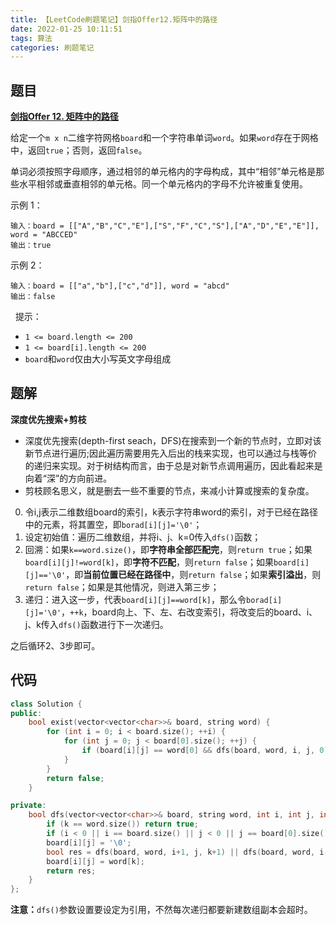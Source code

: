 ```yaml
---
title: 【LeetCode刷题笔记】剑指Offer12.矩阵中的路径
date: 2022-01-25 10:11:51
tags: 算法
categories: 刷题笔记
---
```

题目
---
[**剑指Offer 12. 矩阵中的路径**](https://leetcode-cn.com/problems/ju-zhen-zhong-de-lu-jing-lcof/)

给定一个`m x n`二维字符网格`board`和一个字符串单词`word`。如果`word`存在于网格中，返回`true`；否则，返回`false`。

单词必须按照字母顺序，通过相邻的单元格内的字母构成，其中“相邻”单元格是那些水平相邻或垂直相邻的单元格。同一个单元格内的字母不允许被重复使用。

示例 1：
```
输入：board = [["A","B","C","E"],["S","F","C","S"],["A","D","E","E"]], word = "ABCCED"
输出：true
```
示例 2：
```
输入：board = [["a","b"],["c","d"]], word = "abcd"
输出：false
```
 
提示：
* `1 <= board.length <= 200`
* `1 <= board[i].length <= 200`
* `board`和`word`仅由大小写英文字母组成
<!--more-->

题解
---
**深度优先搜索+剪枝**
* 深度优先搜索(depth-first seach，DFS)在搜索到一个新的节点时，立即对该新节点进行遍历;因此遍历需要用先入后出的栈来实现，也可以通过与栈等价的递归来实现。对于树结构而言，由于总是对新节点调用遍历，因此看起来是向着“深”的方向前进。
* 剪枝顾名思义，就是删去一些不重要的节点，来减小计算或搜索的复杂度。

0. 令i,j表示二维数组board的索引，k表示字符串word的索引，对于已经在路径中的元素，将其置空，即`borad[i][j]='\0'`；
1. 设定初始值：遍历二维数组，并将i、j、k=0传入`dfs()`函数；
2. 回溯：如果`k==word.size()`，即**字符串全部匹配完**，则`return true`；如果`board[i][j]!=word[k]`，即**字符不匹配**，则`return false`；如果`board[i][j]=='\0'`，即**当前位置已经在路径中**，则`return false`；如果**索引溢出**，则`return false`；如果是其他情况，则进入第三步；
3. 递归：进入这一步，代表`board[i][j]==word[k]`，那么令`borad[i][j]='\0'`，`++k`，board向上、下、左、右改变索引，将改变后的board、i、j、k传入`dfs()`函数进行下一次递归。

之后循环2、3步即可。
<!--more-->

代码
---
```cpp
class Solution {
public:
    bool exist(vector<vector<char>>& board, string word) {
        for (int i = 0; i < board.size(); ++i) {
            for (int j = 0; j < board[0].size(); ++j) {
                if (board[i][j] == word[0] && dfs(board, word, i, j, 0)) return true;
            }
        }
        return false;
    }

private:
    bool dfs(vector<vector<char>>& board, string word, int i, int j, int k) {
        if (k == word.size()) return true;
        if (i < 0 || i == board.size() || j < 0 || j == board[0].size() || board[i][j] != word[k]) return false;
        board[i][j] = '\0';
        bool res = dfs(board, word, i+1, j, k+1) || dfs(board, word, i-1, j, k+1) || dfs(board, word, i, j+1, k+1) || dfs(board, word, i, j-1, k+1);
        board[i][j] = word[k];
        return res;
    }
};
```

**注意：**`dfs()`参数设置要设定为引用，不然每次递归都要新建数组副本会超时。
